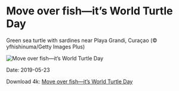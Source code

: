 # Move over fish—it’s World Turtle Day

Green sea turtle with sardines near Playa Grandi, Curaçao (© yfhishinuma/Getty Images Plus)

![Move over fish—it’s World Turtle Day](https://bing.com/th?id=OHR.CuracaoTurtle_EN-US8979541301_UHD.jpg&rf=LaDigue_UHD.jpg&pid=hp&w=1024&h=576)

Date: 2019-05-23

Download 4k: [Move over fish—it’s World Turtle Day](https://bing.com/th?id=OHR.CuracaoTurtle_EN-US8979541301_UHD.jpg&rf=LaDigue_UHD.jpg&pid=hp&w=3840&h=2160)

